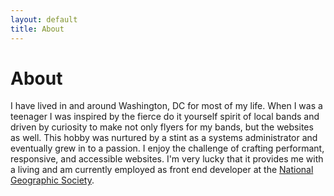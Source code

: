 ```yaml
---
layout: default
title: About
---
```


# About

I have lived in and around Washington, DC for most of my life. When I was a teenager I was inspired by the fierce do it yourself spirit of local bands and driven by curiosity to make not only flyers for my bands, but the websites as well. This hobby was nurtured by a stint as a systems administrator and eventually grew in to a passion. I enjoy the challenge of crafting performant, responsive, and accessible websites. I'm very lucky that it provides me with a living and am currently employed as front end developer at the [National Geographic Society](http://nationalgeographic.com).
